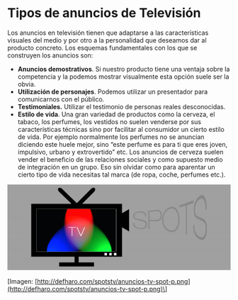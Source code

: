 # Tipos de anuncios de Televisión

Los anuncios en televisión tienen que adaptarse a las características visuales del medio y por otro a la personalidad que deseamos dar al producto concreto. Los esquemas fundamentales con los que se construyen los anuncios son:

*   **Anuncios demostrativos**. Si nuestro producto tiene una ventaja sobre la competencia y la podemos mostrar visualmente esta opción suele ser la obvia.
*   **Utilización de personajes**. Podemos utilizar un presentador para comunicarnos con el público.
*   **Testimoniales.** Utilizar el testimonio de personas reales desconocidas.
*   **Estilo de vida**. Una gran variedad de productos como la cerveza, el tabaco, los perfumes, los vestidos no suelen venderse por sus características técnicas sino por facilitar al consumidor un cierto estilo de vida. Por ejemplo normalmente los perfumes no se anuncian diciendo este huele mejor, sino “este perfume es para ti que eres joven, impulsivo, urbano y extrovertido” etc. Los anuncios de cerveza suelen vender el beneficio de las relaciones sociales y como supuesto medio de integración en un grupo. Eso sin olvidar como para aparentar un cierto tipo de vida necesitas tal marca (de ropa, coche, perfumes etc.). 


![tv](img/anuncios-tv-spot-p.png "tv")


\[Imagen: [http://defharo.com/spotstv/anuncios-tv-spot-p.png](http://defharo.com/spotstv/anuncios-tv-spot-p.png)\]